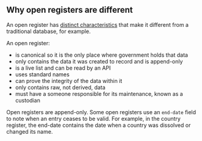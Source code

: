 ## Why open registers are different

An open register has [distinct characteristics](https://gds.blog.gov.uk/2015/10/13/the-characteristics-of-a-register/) that make it different from a traditional database, for example.

An open register:  

* is canonical so it is the only place where government holds that data
* only contains the data it was created to record and is append-only
* is a live list and can be read by an API
* uses standard names
* can prove the integrity of the data within it
* only contains raw, not derived, data
* must have a someone responsible for its maintenance, known as a custodian

Open registers are append-only. Some open registers use an `end-date` field to note when an entry ceases to be valid. For example, in the country register, the end-date contains the date when a country was dissolved or changed its name.
